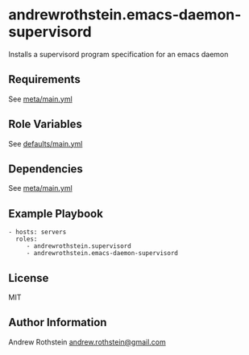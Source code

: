 andrewrothstein.emacs-daemon-supervisord
=========

Installs a supervisord program specification for an emacs daemon

Requirements
------------

See [meta/main.yml](meta/main.yml)

Role Variables
--------------

See [defaults/main.yml](defaults/main.yml)

Dependencies
------------

See [meta/main.yml](meta/main.yml)

Example Playbook
----------------

    - hosts: servers
      roles:
	     - andrewrothstein.supervisord
         - andrewrothstein.emacs-daemon-supervisord

License
-------

MIT

Author Information
------------------

Andrew Rothstein andrew.rothstein@gmail.com
